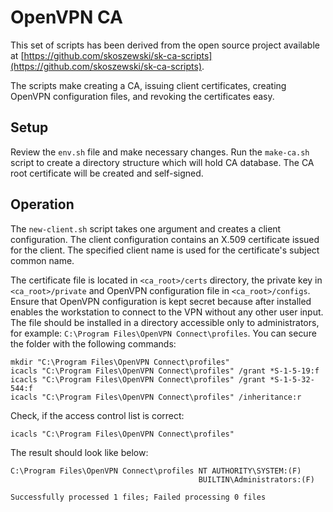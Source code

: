 # OpenVPN CA

This set of scripts has been derived from the open source project available at [https://github.com/skoszewski/sk-ca-scripts](https://github.com/skoszewski/sk-ca-scripts).

The scripts make creating a CA, issuing client certificates, creating OpenVPN configuration files, and revoking the certificates easy.

## Setup

Review the `env.sh` file and make necessary changes. Run the `make-ca.sh` script to create a directory structure which will hold CA database. The CA root certificate will be created and self-signed.

## Operation

The `new-client.sh` script takes one argument and creates a client configuration. The client configuration contains an X.509 certificate issued for the client. The specified client name is used for the certificate's subject common name.

The certificate file is located in `<ca_root>/certs` directory, the private key in `<ca_root>/private` and OpenVPN configuration file in `<ca_root>/configs`. Ensure that OpenVPN configuration is kept secret because after installed enables the workstation to connect to the VPN without any other user input. The file should be installed in a directory accessible only to administrators, for example: `C:\Program Files\OpenVPN Connect\profiles`. You can secure the folder with the following commands:

```
mkdir "C:\Program Files\OpenVPN Connect\profiles"
icacls "C:\Program Files\OpenVPN Connect\profiles" /grant *S-1-5-19:f
icacls "C:\Program Files\OpenVPN Connect\profiles" /grant *S-1-5-32-544:f
icacls "C:\Program Files\OpenVPN Connect\profiles" /inheritance:r
```

Check, if the access control list is correct:

```
icacls "C:\Program Files\OpenVPN Connect\profiles"
```

The result should look like below:

```text
C:\Program Files\OpenVPN Connect\profiles NT AUTHORITY\SYSTEM:(F)
                                          BUILTIN\Administrators:(F)

Successfully processed 1 files; Failed processing 0 files
```
